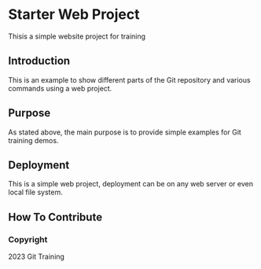 # Starter Web Project

Thisis a simple website project for training

## Introduction

This is an example to show different parts of
the Git repository and various commands using
a web project.

## Purpose

As stated above, the main purpose is to 
provide simple examples for Git training demos.

## Deployment

This is a simple web project, deployment can be
on any web server or even local file system.

## How To Contribute

### Copyright

2023 Git Training

